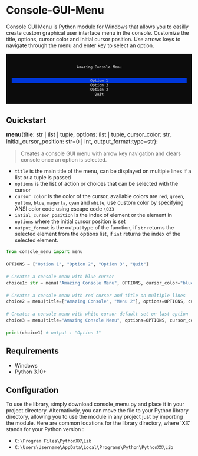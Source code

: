 # Console-GUI-Menu

Console GUI Menu is Python module for Windows that allows you to easilly create custom graphical user interface menu in the console. Customize the title, options, cursor color and initial cursor position. Use arrows keys to navigate through the menu and enter key to select an option.

![qsd](/screen_menu.png)

## Quickstart

<label style="font-size: 15px;"><b>menu</b>(title: str | list | tuple, options: list | tuple, cursor_color: str, initial_cursor_position: str=0 | int, output_format:type=str):</label>

> Creates a console GUI menu with arrow key navigation and clears console once an option is selected.

- `title` is the main title of the menu, can be displayed on multiple lines if a list or a tuple is passed
- `options` is the list of action or choices that can be selected with the cursor
- `cursor_color` is the color of the cursor, available colors are `red`, `green`, `yellow`, `blue`, `magenta`, `cyan` and `white`, use custom color by specifying ANSI color code using escape code `\033`
- `intial_cursor_position` is the index of element or  the element in `options` where the initial cursor position is set
- `output_format` is the output type of the function, if `str` returns the selected element from the options list, if `int` returns the index of the selected element.

```python
from console_menu import menu

OPTIONS = ["Option 1", "Option 2", "Option 3", "Quit"]

# Creates a console menu with blue cursor
choice1: str = menu("Amazing Console Menu", OPTIONS, cursor_color="blue")

# Creates a console menu with red cursor and title on multiple lines
choice2 = menu(title=["Amazing Console", "Menu 2"], options=OPTIONS, cursor_color="red")

# Creates a console menu with white cursor default set on last option
choice3 = menu(title="Amazing Console Menu", options=OPTIONS, cursor_color="\033[47m", initial_cursor_position=-1)

print(choice1) # output : "Option 1"
```
## Requirements

- Windows
- Python 3.10+

## Configuration

To use the library, simply download console_menu.py and place it in your project directory. Alternatively, you can move the file to your Python library directory, allowing you to use the module in any project just by importing the module. Here are common locations for the library directory, where 'XX' stands for your Python version :

- ```C:\Program Files\PythonXX\Lib```
- ```C:\Users\Username\AppData\Local\Programs\Python\PythonXX\Lib```
